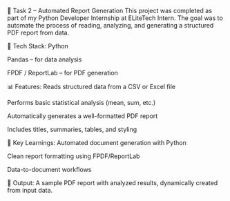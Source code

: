 📄 Task 2 – Automated Report Generation
This project was completed as part of my Python Developer Internship at ELiteTech Intern.
The goal was to automate the process of reading, analyzing, and generating a structured PDF report from data.

🔧 Tech Stack:
Python

Pandas – for data analysis

FPDF / ReportLab – for PDF generation

📊 Features:
Reads structured data from a CSV or Excel file

Performs basic statistical analysis (mean, sum, etc.)

Automatically generates a well-formatted PDF report

Includes titles, summaries, tables, and styling

🧠 Key Learnings:
Automated document generation with Python

Clean report formatting using FPDF/ReportLab

Data-to-document workflows

📁 Output:
A sample PDF report with analyzed results, dynamically created from input data.
